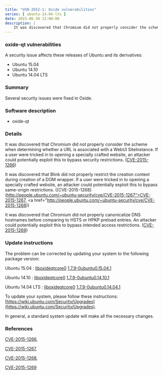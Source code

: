 ```yaml
---
title: "USN-2652-1: Oxide vulnerabilities"
series: [ ubuntu-14.04-lts ]
date: 2015-06-30 12:00:00
description: |
    It was discovered that Chromium did not properly consider the scheme when determining whether a URL is associated with a WebUI SiteInstance. If a user were tricked in to opening a specially crafted website, an attacker could potentially exploit this to bypass security restrictions. ([CVE-2015-1266](http://people.ubuntu.com/~ubuntu-security/cve/CVE-2015-1266))
--- 
```

 
### oxide-qt vulnerabilities

A security issue affects these releases of Ubuntu and its derivatives:

* Ubuntu 15.04
* Ubuntu 14.10
* Ubuntu 14.04 LTS

### Summary

Several security issues were fixed in Oxide. 

### Software description

* oxide-qt 

### Details

It was discovered that Chromium did not properly consider the scheme when determining whether a URL is associated with a WebUI SiteInstance. If a user were tricked in to opening a specially crafted website, an attacker could potentially exploit this to bypass security restrictions. ([CVE-2015-1266](http://people.ubuntu.com/~ubuntu-security/cve/CVE-2015-1266))

It was discovered that Blink did not properly restrict the creation context during creation of a DOM wrapper. If a user were tricked in to opening a specially crafted website, an attacker could potentially exploit this to bypass same-origin restrictions. ([CVE-2015-1268](http://people.ubuntu.com/~ubuntu-security/cve/CVE-2015-1267">CVE-2015-1267</a>, <a href="http://people.ubuntu.com/~ubuntu-security/cve/CVE-2015-1268))

It was discovered that Chromium did not properly canonicalize DNS hostnames before comparing to HSTS or HPKP preload entries. An attacker could potentially exploit this to bypass intended access restrictions. ([CVE-2015-1269](http://people.ubuntu.com/~ubuntu-security/cve/CVE-2015-1269)) 

### Update instructions

The problem can be corrected by updating your system to the following package version:

Ubuntu 15.04
 : [liboxideqtcore0](https://launchpad.net/ubuntu/+source/oxide-qt) <span> [1.7.9-0ubuntu0.15.04.1](https://launchpad.net/ubuntu/+source/oxide-qt/1.7.9-0ubuntu0.15.04.1) </span> 

Ubuntu 14.10
 : [liboxideqtcore0](https://launchpad.net/ubuntu/+source/oxide-qt) <span> [1.7.9-0ubuntu0.14.10.1](https://launchpad.net/ubuntu/+source/oxide-qt/1.7.9-0ubuntu0.14.10.1) </span> 

Ubuntu 14.04 LTS
 : [liboxideqtcore0](https://launchpad.net/ubuntu/+source/oxide-qt) <span> [1.7.9-0ubuntu0.14.04.1](https://launchpad.net/ubuntu/+source/oxide-qt/1.7.9-0ubuntu0.14.04.1) </span> 

To update your system, please follow these instructions: [https://wiki.ubuntu.com/Security/Upgrades](https://wiki.ubuntu.com/Security/Upgrades).

In general, a standard system update will make all the necessary changes. 

### References

 [CVE-2015-1266](http://people.ubuntu.com/~ubuntu-security/cve/CVE-2015-1266), 

 [CVE-2015-1267](http://people.ubuntu.com/~ubuntu-security/cve/CVE-2015-1267), 

 [CVE-2015-1268](http://people.ubuntu.com/~ubuntu-security/cve/CVE-2015-1268), 

 [CVE-2015-1269](http://people.ubuntu.com/~ubuntu-security/cve/CVE-2015-1269)
 
